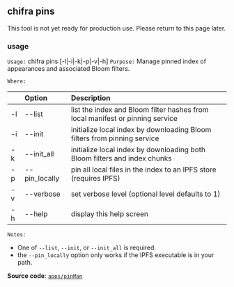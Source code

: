 ## chifra pins

This tool is not yet ready for production use. Please return to this page later.

### usage

`Usage:`    chifra pins [-l|-i|-k|-p|-v|-h]
`Purpose:`  Manage pinned index of appearances and associated Bloom filters.

`Where:`

| | Option | Description |
| :----- | :----- | :---------- |
| -l | --list | list the index and Bloom filter hashes from local manifest or pinning service |
| -i | --init | initialize local index by downloading Bloom filters from pinning service |
| -k | --init_all | initialize local index by downloading both Bloom filters and index chunks |
| -p | --pin_locally | pin all local files in the index to an IPFS store (requires IPFS) |
| -v | --verbose | set verbose level (optional level defaults to 1) |
| -h | --help | display this help screen |

`Notes:`

- One of `--list`, `--init`, or `--init_all` is required.
- the `--pin_locally` option only works if the IPFS executable is in your path.

**Source code**: [`apps/pinMan`](https://github.com/TrueBlocks/trueblocks-core/tree/master/src/apps/pinMan)

